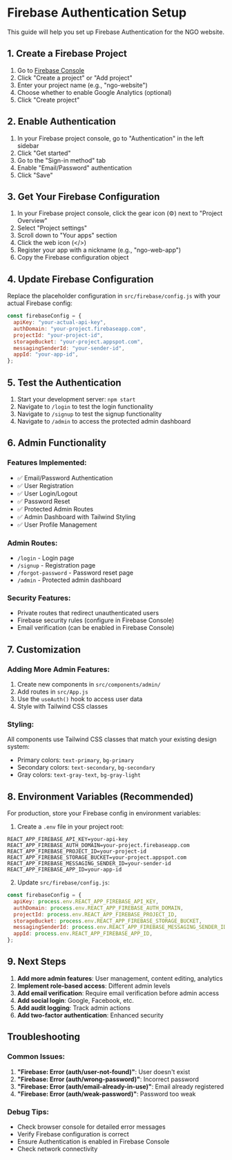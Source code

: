 # Firebase Authentication Setup

This guide will help you set up Firebase Authentication for the NGO website.

## 1. Create a Firebase Project

1. Go to [Firebase Console](https://console.firebase.google.com/)
2. Click "Create a project" or "Add project"
3. Enter your project name (e.g., "ngo-website")
4. Choose whether to enable Google Analytics (optional)
5. Click "Create project"

## 2. Enable Authentication

1. In your Firebase project console, go to "Authentication" in the left sidebar
2. Click "Get started"
3. Go to the "Sign-in method" tab
4. Enable "Email/Password" authentication
5. Click "Save"

## 3. Get Your Firebase Configuration

1. In your Firebase project console, click the gear icon (⚙️) next to "Project Overview"
2. Select "Project settings"
3. Scroll down to "Your apps" section
4. Click the web icon (</>)
5. Register your app with a nickname (e.g., "ngo-web-app")
6. Copy the Firebase configuration object

## 4. Update Firebase Configuration

Replace the placeholder configuration in `src/firebase/config.js` with your actual Firebase config:

```javascript
const firebaseConfig = {
  apiKey: "your-actual-api-key",
  authDomain: "your-project.firebaseapp.com",
  projectId: "your-project-id",
  storageBucket: "your-project.appspot.com",
  messagingSenderId: "your-sender-id",
  appId: "your-app-id",
};
```

## 5. Test the Authentication

1. Start your development server: `npm start`
2. Navigate to `/login` to test the login functionality
3. Navigate to `/signup` to test the signup functionality
4. Navigate to `/admin` to access the protected admin dashboard

## 6. Admin Functionality

### Features Implemented:

- ✅ Email/Password Authentication
- ✅ User Registration
- ✅ User Login/Logout
- ✅ Password Reset
- ✅ Protected Admin Routes
- ✅ Admin Dashboard with Tailwind Styling
- ✅ User Profile Management

### Admin Routes:

- `/login` - Login page
- `/signup` - Registration page
- `/forgot-password` - Password reset page
- `/admin` - Protected admin dashboard

### Security Features:

- Private routes that redirect unauthenticated users
- Firebase security rules (configure in Firebase Console)
- Email verification (can be enabled in Firebase Console)

## 7. Customization

### Adding More Admin Features:

1. Create new components in `src/components/admin/`
2. Add routes in `src/App.js`
3. Use the `useAuth()` hook to access user data
4. Style with Tailwind CSS classes

### Styling:

All components use Tailwind CSS classes that match your existing design system:

- Primary colors: `text-primary`, `bg-primary`
- Secondary colors: `text-secondary`, `bg-secondary`
- Gray colors: `text-gray-text`, `bg-gray-light`

## 8. Environment Variables (Recommended)

For production, store your Firebase config in environment variables:

1. Create a `.env` file in your project root:

```
REACT_APP_FIREBASE_API_KEY=your-api-key
REACT_APP_FIREBASE_AUTH_DOMAIN=your-project.firebaseapp.com
REACT_APP_FIREBASE_PROJECT_ID=your-project-id
REACT_APP_FIREBASE_STORAGE_BUCKET=your-project.appspot.com
REACT_APP_FIREBASE_MESSAGING_SENDER_ID=your-sender-id
REACT_APP_FIREBASE_APP_ID=your-app-id
```

2. Update `src/firebase/config.js`:

```javascript
const firebaseConfig = {
  apiKey: process.env.REACT_APP_FIREBASE_API_KEY,
  authDomain: process.env.REACT_APP_FIREBASE_AUTH_DOMAIN,
  projectId: process.env.REACT_APP_FIREBASE_PROJECT_ID,
  storageBucket: process.env.REACT_APP_FIREBASE_STORAGE_BUCKET,
  messagingSenderId: process.env.REACT_APP_FIREBASE_MESSAGING_SENDER_ID,
  appId: process.env.REACT_APP_FIREBASE_APP_ID,
};
```

## 9. Next Steps

1. **Add more admin features**: User management, content editing, analytics
2. **Implement role-based access**: Different admin levels
3. **Add email verification**: Require email verification before admin access
4. **Add social login**: Google, Facebook, etc.
5. **Add audit logging**: Track admin actions
6. **Add two-factor authentication**: Enhanced security

## Troubleshooting

### Common Issues:

1. **"Firebase: Error (auth/user-not-found)"**: User doesn't exist
2. **"Firebase: Error (auth/wrong-password)"**: Incorrect password
3. **"Firebase: Error (auth/email-already-in-use)"**: Email already registered
4. **"Firebase: Error (auth/weak-password)"**: Password too weak

### Debug Tips:

- Check browser console for detailed error messages
- Verify Firebase configuration is correct
- Ensure Authentication is enabled in Firebase Console
- Check network connectivity
